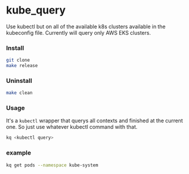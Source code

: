 # kube_query

Use kubectl but on all of the available k8s clusters available in the kubeconfig file. 
Currently will query only AWS EKS clusters.

### Install 

```bash
git clone
make release
```
### Uninstall

```bash 
make clean
```

### Usage

It's a `kubectl` wrapper that querys all contexts and finished at the current one. 
So just use whatever kubectl command with that. 

```bash
kq <kubectl query>
```



### example

```bash
kq get pods --namespace kube-system
```